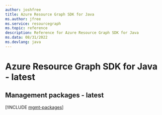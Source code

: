```yaml
---
author: joshfree
title: Azure Resource Graph SDK for Java
ms.author: jfree
ms.service: resourcegraph
ms.topic: reference
description: Reference for Azure Resource Graph SDK for Java
ms.data: 08/31/2022
ms.devlang: java
---
```

# Azure Resource Graph SDK for Java - latest

## Management packages - latest
[!INCLUDE [mgmt-packages](resource-graph-mgmt-index.md)]
